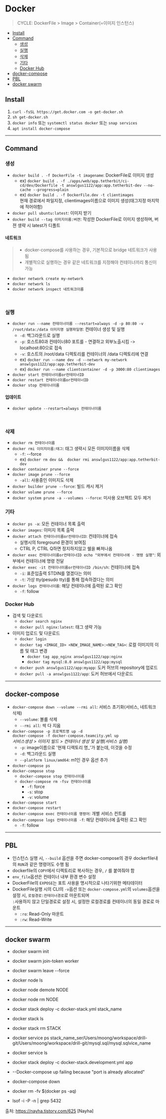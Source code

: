 # Docker

> CYCLE: DockerFile > Image > Container(=이미지 인스턴스)

- [Install](#install)
- [Command](#command)
  - [생성](#생성)
  - [실행](#실행)
  - [삭제](#삭제)
  - [기타](#기타)
  - [Docker Hub](#docker-hub)
- [docker-compose](#docker-compose)
- [PBL](#pbl)
- [docker swarm](#docker-swarm)

## Install

1. `curl -fsSL https://get.docker.com -o get-docker.sh`
2. `sh get-docker.sh`
3. `docker info` 또는 `systemctl status docker` 또는 `snap services`
4. `apt install docker-compose`

---

## Command

### 생성

- `docker build . -f DockerFile -t imagename`: DockerFile로 이미지 생성
  - ex) `docker build . -f ./apps/web/app.tetherbit/ci-cd/dev/Dockerfile -t answlgus1122/app:app.tetherbit-dev --no-cache --progress=plain`
  - ex) `docker build . -f DockerFile.dev -t clientimages`\
     현재 경로에서 파일지정, clientimages이름으로 이미지 생성(태그지정 마지막에 적어야함)
- `docker pull ubuntu:latest`: 이미지 받기
- `docker build --tag 이미지이름:버젼`: 작성한 DockerFile로 이미지 생성하며, 버젼 생략 시 latest가 디폴트

#### 네트워크

> - docker-compose를 사용하는 경우, 기본적으로 bridge 네트워크가 사용됨
> - 개별적으로 실행하는 경우 같은 네트워크를 지정해야 컨테이너끼리 통신이 가능

- `docker network create my-network`
- `docker network ls`
- `docker network inspect 네트워크이름`

<br />

### 실행

- `docker run --name 컨테이너이름 --restart=always -d -p 80:80 -v /root/data:/data 이미지명 실행파일명`: 컨테이너 생성 및 실행
  - `-d`: 백그라운드로 실행
  - `-p`: 호스트80과 컨테이너80 포트를 - 연결하고 외부노출시킴 -> localhost:80으로 접속
  - `-v`: 호스트의 /root/data 디렉토리를 컨테이너의 /data 디렉토리에 연결
  - ex) `docker run --name dev -d --network my-network answlgus1122/app:app.tetherbit-dev`
  - ex) `docker run --name clientcontainer -d -p 3000:80 clientimages`
- `docker start 컨테이너이름or컨테이너ID`
- `docker restart 컨테이너이름or컨테이너ID`
- `docker stop 컨테이너이름`

#### 업데이트

- `docker update --restart=always 컨테이너이름`

<br />

### 삭제

- `docker rm 컨테이너이름`
- `docker rmi 이미지이름:태그`: 태그 생략시 모든 이미지이름을 삭제
  - `-f`: --force
  - ex) `docker rm dev &&  docker rmi answlgus1122/app:app.tetherbit-dev`
- `docker container prune --force`
- `docker image prune --force`
  - `-all`: 사용중인 이미지도 삭제
- `docker builder prune --force`: 빌드 캐시 제거
- `docker volume prune --force`
- `docker system prune -a --volumes --force`: 미사용 오브젝트 모두 제거

### 기타

- `docker ps -a`: 모든 컨테이너 목록 출력
- `docker images`: 이미지 목록 출력
- `docker attach 컨테이너이름or컨테이너ID`: 컨테이너에 접속
  - 실행시의 foreground 환경이 보여짐
  - CTRL P, CTRL Q하면 정지하지않고 쉘을 빠져나옴
- `docker exec 컨테이너이름or컨테이너ID echo "외부에서 컨테이너에 - 명령 실행"`: 외부에서 컨테이너에 명령 전달
- `docker exec -it 컨테이너이름or컨테이너ID /bin/sh`: 컨테이너에 접속
  - `-i`: 표준입출력 STDIN를 열겠다는 의미
  - `-t`: 가상 tty(pesudo tty)를 통해 접속하겠다는 의미
- `docker logs 컨테이너이름`: 해당 컨테이너에 출력된 로그 확인
  - `-f`: follow

### Docker Hub

- 검색 및 다운로드
  - `docker search nginx`
  - `docker pull nginx:latest`: 태그 생략 가능
- 이미지 업로드 및 다운로드
  - `docker login`
  - `docker tag <IMAGE_ID> <NEW_IMAGE_NAME>:<NEW_TAG>`: 로컬 이미지의 이름 및 태그 변경
    - `docker tag app_nginx answlgus1122/app:nginx`
    - `docker tag mysql:8.0 answlgus1122/app:mysql`
  - `docker push answlgus1122/app:myapp`: 도커 허브의 repository에 업로드
  - `docker pull -a answlgus1122/app`: 도커 허브에서 다운로드

---

## docker-compose

- `docker-compose down --volume --rmi all`: 서비스 초기화(서비스, 네트워크 삭제)
  - `--volume`: 볼륨 삭제
  - `--rmi all`: 싹 다 지움
- `docker-compose -p 프로젝트명 up -d`\
  `docker-compose -f docker-compose.teamcity.yml up`\
  _서비스생성 > 이미지 빌드 > 컨테이너 생성 및 실행(서비스 실행)_
  - `-p`: image이름으로 '현재 디렉토리 명\_'가 붙는데, 이것을 수정
  - `-d`: 백그라운드 실행
  - `--platform linux/amd64`: m1인 경우 옵션 추가
- `docker-compose ps`
- `docker-compose stop`
  - `docker-compose stop 컨테이너이름`
  - `docker-compose rm -fsv 컨테이너이름`
    - `-f`: force
    - `-s`: stop
    - `-v`: volume
- `docker-compose start`
- `docker-compose restart`
- `docker-compose exec 컨테이너이름 명령어`: 개별 서비스 컨트롤
- `docker-compose logs 컨테이너이름 -f`: 해당 컨테이너에 출력된 로그 확인
  - `-f`: follow

---

## PBL

- 인스턴스 실행 시, `--build` 옵션을 주면 docker-compose의 경우 dockerfile내의 `RUN`과 같은 명령어도 수행 됨
- dockerfile의 `COPY`에서 디렉토리로 복사하는 경우, `/` 를 붙여줘야 함
- `env_file`옵션은 컨테이너 내부 환경 변수 설정
- DockerFile의 `EXPOSE`는 포트 사용을 명시적으로 나타기위한 메타데이터
- DockerFile실행 시의 CLI의 `-v`옵션 또는 `docker-compose.yml`의 `volumes`옵션을 설정 시, `로컬경로:컨테이너경로`로 마운트되며\
  `:`사용하지 않고 단일경로로 설정 시, 설정한 로컬경로를 컨테이너의 동일 경로로 마운트
  - `:ro`: Read-Only 마운트
  - `:rw`: Read-Write

---

## docker swarm

- docker swarm init
- docker swarm join-token worker
- docker swarm leave --force

- docker node ls
- docker node demote NODE
- docker node rm NODE

- docker stack deploy -c docker-stack.yml stack_name
- docker stack ls
- docker stack rm STACK

- docker service ps stack_name_ser/Users/moong/workspace/drill-git/Users/moong/workspace/drill-git/mysql.sql/mysql.sqlvice_name
- docker service ls

- docker stack deploy -c docker-stack.development.yml app

- --Docker-compose up failing because "port is already allocated"

- docker-compose down
- docker rm -fv $(docker ps -aq)
- lsof -i -P -n | grep 5432

출처: https://nayha.tistory.com/625 [Nayha]
